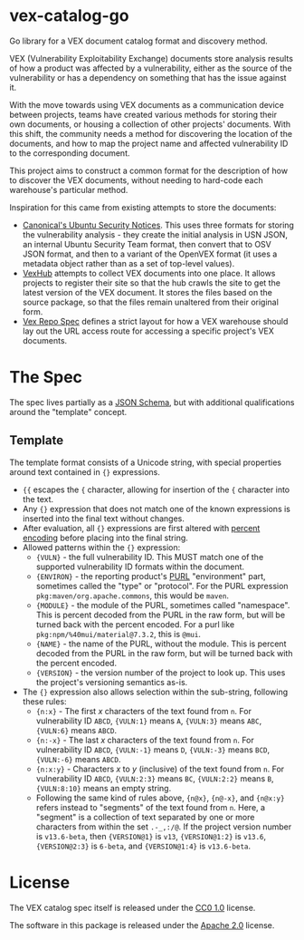 # vex-catalog-go

Go library for a VEX document catalog format and discovery method.

VEX (Vulnerability Exploitability Exchange) documents store analysis results of how a product was affected by a vulnerability, either as the source of the vulnerability or has a dependency on something that has the issue against it.

With the move towards using VEX documents as a communication device between projects, teams have created various methods for storing their own documents, or housing a collection of other projects' documents.  With this shift, the community needs a method for discovering the location of the documents, and how to map the project name and affected vulnerability ID to the corresponding document.  

This project aims to construct a common format for the description of how to discover the VEX documents, without needing to hard-code each warehouse's particular method.

Inspiration for this came from existing attempts to store the documents:

* [Canonical's Ubuntu Security Notices](https://github.com/canonical/ubuntu-security-notices).  This uses three formats for storing the vulnerability analysis - they create the initial analysis in USN JSON, an internal Ubuntu Security Team format, then convert that to OSV JSON format, and then to a variant of the OpenVEX format (it uses a metadata object rather than as a set of top-level values).
* [VexHub](https://github.com/aquasecurity/vexhub) attempts to collect VEX documents into one place.  It allows projects to register their site so that the hub crawls the site to get the latest version of the VEX document.  It stores the files based on the source package, so that the files remain unaltered from their original form.
* [Vex Repo Spec](https://github.com/aquasecurity/vex-repo-spec) defines a strict layout for how a VEX warehouse should lay out the URL access route for accessing a specific project's VEX documents.

# The Spec

The spec lives partially as a [JSON Schema](vex-catalog.v1_0.schema.json), but with additional qualifications around the "template" concept.

## Template

The template format consists of a Unicode string, with special properties around text contained in `{}` expressions.

* `{{` escapes the `{` character, allowing for insertion of the `{` character into the text.
* Any `{}` expression that does not match one of the known expressions is inserted into the final text without changes.
* After evaluation, all `{}` expressions are first altered with [percent encoding](https://en.wikipedia.org/wiki/Percent-encoding) before placing into the final string.
* Allowed patterns within the `{}` expression:
  * `{VULN}` - the full vulnerability ID.  This MUST match one of the supported vulnerability ID formats within the document.
  * `{ENVIRON}` - the reporting product's [PURL](https://github.com/package-url/purl-spec) "environment" part, sometimes called the "type" or "protocol".  For the PURL expression `pkg:maven/org.apache.commons`, this would be `maven`.
  * `{MODULE}` - the module of the PURL, sometimes called "namespace".  This is percent decoded from the PURL in the raw form, but will be turned back with the percent encoded.  For a purl like `pkg:npm/%40mui/material@7.3.2`, this is `@mui`.
  * `{NAME}` - the name of the PURL, without the module.  This is percent decoded from the PURL in the raw form, but will be turned back with the percent encoded.
  * `{VERSION}` - the version number of the project to look up.  This uses the project's versioning semantics as-is.
* The `{}` expression also allows selection within the sub-string, following these rules:
  * `{n:x}` - The first *x* characters of the text found from `n`.  For vulnerability ID `ABCD`, `{VULN:1}` means `A`, `{VULN:3}` means `ABC`, `{VULN:6}` means `ABCD`.
  * `{n:-x}` - The last *x* characters of the text found from `n`.  For vulnerability ID `ABCD`, `{VULN:-1}` means `D`, `{VULN:-3}` means `BCD`, `{VULN:-6}` means `ABCD`.
  * `{n:x:y}` - Characters *x* to *y* (inclusive) of the text found from `n`.  For vulnerability ID `ABCD`, `{VULN:2:3}` means `BC`, `{VULN:2:2}` means `B`, `{VULN:8:10}` means an empty string.
  * Following the same kind of rules above, `{n@x}`, `{n@-x}`, and `{n@x:y}` refers instead to "segments" of the text found from `n`.  Here, a "segment" is a collection of text separated by one or more characters from within the set `.-_,:/@`.  If the project version number is `v13.6-beta`, then `{VERSION@1}` is `v13`, `{VERSION@1:2}` is `v13.6`, `{VERSION@2:3}` is `6-beta`, and `{VERSION@1:4}` is `v13.6-beta`.



# License

The VEX catalog spec itself is released under the [CC0 1.0](https://creativecommons.org/public-domain/cc0/) license.

The software in this package is released under the [Apache 2.0](LICENSE) license.

